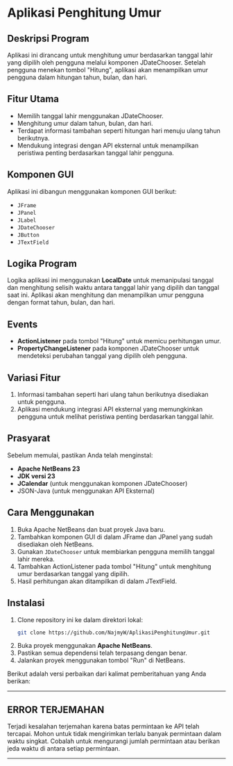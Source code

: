 
# Aplikasi Penghitung Umur

## Deskripsi Program
Aplikasi ini dirancang untuk menghitung umur berdasarkan tanggal lahir yang dipilih oleh pengguna melalui komponen JDateChooser. Setelah pengguna menekan tombol "Hitung", aplikasi akan menampilkan umur pengguna dalam hitungan tahun, bulan, dan hari.

## Fitur Utama
- Memilih tanggal lahir menggunakan JDateChooser.
- Menghitung umur dalam tahun, bulan, dan hari.
- Terdapat informasi tambahan seperti hitungan hari menuju ulang tahun berikutnya.
- Mendukung integrasi dengan API eksternal untuk menampilkan peristiwa penting berdasarkan tanggal lahir pengguna.

## Komponen GUI
Aplikasi ini dibangun menggunakan komponen GUI berikut:
- `JFrame`
- `JPanel`
- `JLabel`
- `JDateChooser`
- `JButton`
- `JTextField`

## Logika Program
Logika aplikasi ini menggunakan **LocalDate** untuk memanipulasi tanggal dan menghitung selisih waktu antara tanggal lahir yang dipilih dan tanggal saat ini. Aplikasi akan menghitung dan menampilkan umur pengguna dengan format tahun, bulan, dan hari.

## Events
- **ActionListener** pada tombol "Hitung" untuk memicu perhitungan umur.
- **PropertyChangeListener** pada komponen JDateChooser untuk mendeteksi perubahan tanggal yang dipilih oleh pengguna.

## Variasi Fitur
1. Informasi tambahan seperti hari ulang tahun berikutnya disediakan untuk pengguna.
2. Aplikasi mendukung integrasi API eksternal yang memungkinkan pengguna untuk melihat peristiwa penting berdasarkan tanggal lahir.

## Prasyarat
Sebelum memulai, pastikan Anda telah menginstal:
- **Apache NetBeans 23**
- **JDK versi 23**
- **JCalendar** (untuk menggunakan komponen JDateChooser)
- JSON-Java (untuk menggunakan API Eksternal)

## Cara Menggunakan
1. Buka Apache NetBeans dan buat proyek Java baru.
2. Tambahkan komponen GUI di dalam JFrame dan JPanel yang sudah disediakan oleh NetBeans.
3. Gunakan `JDateChooser` untuk membiarkan pengguna memilih tanggal lahir mereka.
4. Tambahkan ActionListener pada tombol "Hitung" untuk menghitung umur berdasarkan tanggal yang dipilih.
5. Hasil perhitungan akan ditampilkan di dalam JTextField.

## Instalasi
1. Clone repository ini ke dalam direktori lokal:
   ```bash
   git clone https://github.com/NajmyW/AplikasiPenghitungUmur.git
   ```
2. Buka proyek menggunakan **Apache NetBeans**.
3. Pastikan semua dependensi telah terpasang dengan benar.
4. Jalankan proyek menggunakan tombol "Run" di NetBeans.

Berikut adalah versi perbaikan dari kalimat pemberitahuan yang Anda berikan:

---

## ERROR TERJEMAHAN
Terjadi kesalahan terjemahan karena batas permintaan ke API telah tercapai. Mohon untuk tidak mengirimkan terlalu banyak permintaan dalam waktu singkat. Cobalah untuk mengurangi jumlah permintaan atau berikan jeda waktu di antara setiap permintaan.

---
